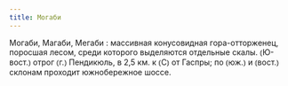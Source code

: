 ```yaml
---
title: Могаби
---
```


Могаби, Магаби, Мегаби
: массивная конусовидная гора-отторженец, поросшая лесом, среди которого выделяются отдельные скалы. ⦅Ю-вост.⦆ отрог ⦅г.⦆ Пендикюль, в 2,5 км. к ⦅С⦆ от Гаспры; по ⦅юж.⦆ и ⦅вост.⦆ склонам проходит южнобережное шоссе.
